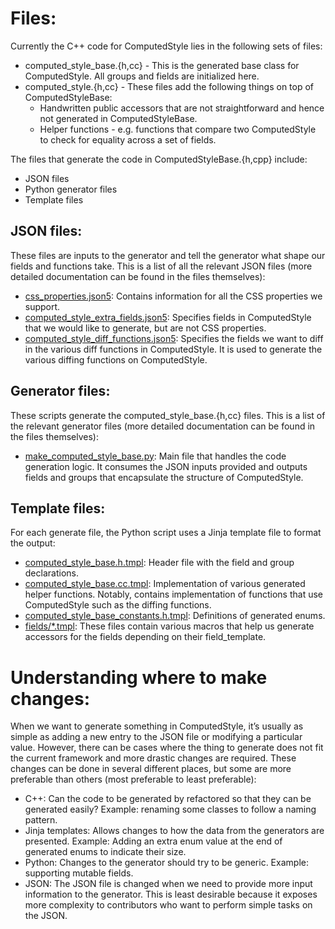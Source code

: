 # Files:
Currently the C++ code for ComputedStyle lies in the following sets of files:
* computed_style_base.{h,cc} - This is the generated base class for ComputedStyle. All groups and fields are initialized here.
* computed_style.{h,cc} - These files add the following things on top of ComputedStyleBase:
	* Handwritten public accessors that are not straightforward and hence not generated in ComputedStyleBase.
	* Helper functions - e.g. functions that compare two ComputedStyle to check for equality across a set of fields.

The files that generate the code in ComputedStyleBase.{h,cpp} include:
* JSON files
* Python generator files
* Template files

## JSON files:
These files are inputs to the generator and tell the generator what shape our fields and functions take. This is a list of all the relevant JSON files (more detailed documentation can be found in the files themselves):
* [css_properties.json5](https://cs.chromium.org/chromium/src/third_party/blink/renderer/core/css/css_properties.json5): Contains information for all the CSS properties we support.
* [computed_style_extra_fields.json5](https://cs.chromium.org/chromium/src/third_party/blink/renderer/core/style/computed_style_extra_fields.json5): Specifies fields in ComputedStyle that we would like to generate, but are not CSS properties.
* [computed_style_diff_functions.json5](https://cs.chromium.org/chromium/src/third_party/blink/renderer/core/style/computed_style_diff_functions.json5): Specifies the fields we want to diff in the various diff functions in ComputedStyle. It is used to generate the various diffing functions on ComputedStyle.

## Generator files:
These scripts generate the computed_style_base.{h,cc} files. This is a list of the relevant generator files (more detailed documentation can be found in the files themselves):
* [make_computed_style_base.py](https://cs.chromium.org/chromium/src/third_party/blink/renderer/build/scripts/core/style/make_computed_style_base.py): Main file that handles the code generation logic. It consumes the JSON inputs provided and outputs fields and groups that encapsulate the structure of ComputedStyle.

## Template files:
For each generate file, the Python script uses a Jinja template file to format the output:
* [computed_style_base.h.tmpl](https://cs.chromium.org/chromium/src/third_party/blink/renderer/build/scripts/core/style/templates/computed_style_base.h.tmpl): Header file with the field and group declarations.
* [computed_style_base.cc.tmpl](https://cs.chromium.org/chromium/src/third_party/blink/renderer/build/scripts/core/style/templates/computed_style_base.cc.tmpl): Implementation of various generated helper functions. Notably, contains implementation of functions that use ComputedStyle such as the diffing functions.
* [computed_style_base_constants.h.tmpl](https://cs.chromium.org/chromium/src/third_party/blink/renderer/build/scripts/core/style/templates/computed_style_base_constants.h.tmpl): Definitions of generated enums.
* [fields/*.tmpl](https://cs.chromium.org/chromium/src/third_party/blink/renderer/build/scripts/templates/fields/): These files contain various macros that help us generate accessors for the fields depending on their field_template.

# Understanding where to make changes:
When we want to generate something in ComputedStyle, it’s usually as simple as adding a new entry to the JSON file or modifying a particular value. However, there can be cases where the thing to generate does not fit the current framework and more drastic changes are required. These changes can be done in several different places, but some are more preferable than others (most preferable to least preferable):
* C++: Can the code to be generated by refactored so that they can be generated easily? Example: renaming some classes to follow a naming pattern.
* Jinja templates: Allows changes to how the data from the generators are presented. Example: Adding an extra enum value at the end of generated enums to indicate their size.
* Python: Changes to the generator should try to be generic. Example: supporting mutable fields.
* JSON: The JSON file is changed when we need to provide more input information to the generator. This is least desirable because it exposes more complexity to contributors who want to perform simple tasks on the JSON.
